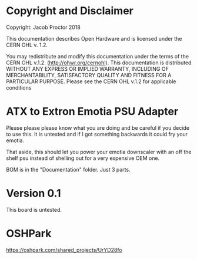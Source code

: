 # Copyright and Disclaimer
Copyright: Jacob Proctor 2018

This documentation describes Open Hardware and is licensed under the
CERN OHL v. 1.2.

You may redistribute and modify this documentation under the terms of the
CERN OHL v.1.2. (http://ohwr.org/cernohl). This documentation is distributed
WITHOUT ANY EXPRESS OR IMPLIED WARRANTY, INCLUDING OF
MERCHANTABILITY, SATISFACTORY QUALITY AND FITNESS FOR A
PARTICULAR PURPOSE. Please see the CERN OHL v.1.2 for applicable
conditions

# ATX to Extron Emotia PSU Adapter

Please please please know what you are doing and be careful if you decide to use this. It is untested and if I got something backwards it could fry your emotia.

That aside, this should let you power your emotia downscaler with an off the shelf psu instead of shelling out for a very expensive OEM one.

BOM is in the "Documentation" folder. Just 3 parts.

# Version 0.1
This board is untested.

# OSHPark
https://oshpark.com/shared_projects/UrYD28fo